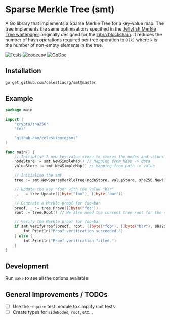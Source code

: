 # Sparse Merkle Tree (smt)

A Go library that implements a Sparse Merkle Tree for a key-value map. The tree implements the same optimisations specified in the [Jellyfish Merkle Tree whitepaper][jmt whitepaper] originally designed for the [Libra blockchain][libra whitepaper]. It reduces the number of hash operations required per tree operation to `O(k)` where `k` is the number of non-empty elements in the tree.

[![Tests](https://github.com/celestiaorg/smt/actions/workflows/test.yml/badge.svg)](https://github.com/celestiaorg/smt/actions/workflows/test.yml)
[![codecov](https://codecov.io/gh/celestiaorg/smt/branch/master/graph/badge.svg?token=U3GGEDSA94)](https://codecov.io/gh/celestiaorg/smt)
[![GoDoc](https://godoc.org/github.com/celestiaorg/smt?status.svg)](https://godoc.org/github.com/celestiaorg/smt)

## Installation

```bash
go get github.com/celestiaorg/smt@master
```

## Example

```go
package main

import (
    "crypto/sha256"
    "fmt"

    "github.com/celestiaorg/smt"
)

func main() {
    // Initialise 2 new key-value store to stores the nodes and values of the tree
    nodeStore := smt.NewSimpleMap() // Mapping from hash -> data
    valueStore := smt.NewSimpleMap() // Mapping from path -> value

    // Initialise the smt
    tree := smt.NewSparseMerkleTree(nodeStore, valueStore, sha256.New())

    // Update the key "foo" with the value "bar"
    _, _ = tree.Update([]byte("foo"), []byte("bar"))

    // Generate a Merkle proof for foo=bar
    proof, _ := tree.Prove([]byte("foo"))
    root := tree.Root() // We also need the current tree root for the proof

    // Verify the Merkle proof for foo=bar
    if smt.VerifyProof(proof, root, []byte("foo"), []byte("bar"), sha256.New()) {
        fmt.Println("Proof verification succeeded.")
    } else {
        fmt.Println("Proof verification failed.")
    }
}
```

## Development

Run `make` to see all the options available

## General Improvements / TODOs

- [ ] Use the `require` test module to simplify unit tests
- [ ] Create types for `sideNodes`, `root`, etc...

[libra whitepaper]: https://diem-developers-components.netlify.app/papers/the-diem-blockchain/2020-05-26.pdf
[jmt whitepaper]: https://developers.diem.com/papers/jellyfish-merkle-tree/2021-01-14.pdf
